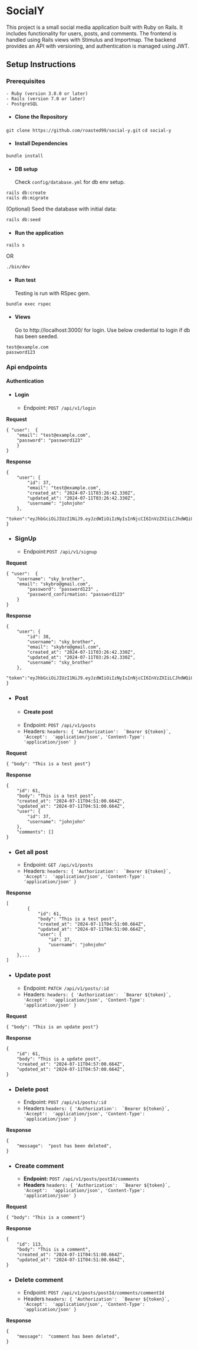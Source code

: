 # SocialY
This project is a small social media application built with Ruby on Rails. It includes functionality for users, posts, and comments. The frontend is handled using Rails views with Stimulus and Importmap. The backend provides an API with versioning, and authentication is managed using JWT.

## Setup Instructions
 ### Prerequisites
  	- Ruby (version 3.0.0 or later)
	- Rails (version 7.0 or later) 
	- PostgreSQL 
  - #### Clone the Repository
 

   `` git clone https://github.com/roasted99/social-y.git ``
   `` cd social-y ``

   - #### Install Dependencies
    bundle install

   - #### DB setup
	   Check `config/database.yml` for db env setup.

    rails db:create
    rails db:migrate

(Optional) Seed the database with initial data:

    rails db:seed

   - #### Run the application

    rails s
OR

    ./bin/dev

   - #### Run test
	  Testing is run with RSpec gem.
   

    bundle exec rspec
   - #### Views
	 Go to http://localhost:3000/ for login.
	 Use below credential to login if db has been seeded.
	 

    test@example.com
    password123
   ### Api endpoints
   #### Authentication
- #### Login
	 - Endpoint: `POST /api/v1/login`

**Request**
		   

    { "user":  { 	
	    "email": "test@example.com", 
		"password": "password123" 
		}
	}
	
**Response**

    {
		"user": {
			"id": 37,
			"email": "test@example.com",
			"created_at": "2024-07-11T03:26:42.330Z",
			"updated_at": "2024-07-11T03:26:42.330Z",
			"username": "johnjohn"
		},
			"token":"eyJhbGciOiJIUzI1NiJ9.eyJzdWIiOiIzNyIsInNjcCI6InVzZXIiLCJhdWQiOm51bGwsImlhdCI6MTcyMDY3MjUwMywiZXhwIjoxNzIwNzU4OTAzLCJqdGkiOiJkODUyOTk1OS04ZjFiLTQ2ZDMtODEyYy1kODQ3OTU2NTJlOTEifQ.jbB2PONoM8qmUJL_uEcw6Ae5vEeSM_VnO1bWFDY3n70"
	}
- ### SignUp
	 - Endpoint:`POST /api/v1/signup`

**Request**
		   

    { "user":  { 	
	    "username": "sky_brother",
	    "email": "skybro@gmail.com", 
			"password": "password123" ,
			"password_confirmation: "password123"
		}
	}
	
**Response**

    {
		"user": {
			"id": 38,
			"username": "sky_brother",
			"email": "skybro@gmail.com",
			"created_at": "2024-07-11T03:26:42.330Z",
			"updated_at": "2024-07-11T03:26:42.330Z",
			"username": "sky_brother"
		},
			"token":"eyJhbGciOiJIUzI1NiJ9.eyJzdWIiOiIzNyIsInNjcCI6InVzZXIiLCJhdWQiOm51bGwsImlhdCI6MTcyMDY3MjUwMywiZXhwIjoxNzIwNzU4OTAzLCJqdGkiOiJkODUyOTk1OS04ZjFiLTQ2ZDMtODEyYy1kODQ3OTU2NTJlOTEifQ.jbB2PONoM8qmUJL_uEcw6Ae5vEeSM_VnO1bWFDY3n70"
	}

- ### Post
	- #### Create post
	-   Endpoint: `POST /api/v1/posts`
	- Headers: ``headers: {
				'Authorization':  `Bearer ${token}`,
				'Accept':  'application/json',
				'Content-Type':  'application/json'
			}
	``

**Request**
		   

    { "body": "This is a test post"}
	
**Response**

    {
		"id": 61,
		"body": "This is a test post",
		"created_at": "2024-07-11T04:51:00.664Z",
		"updated_at": "2024-07-11T04:51:00.664Z",
		"user": {
			"id": 37,
			"username": "johnjohn"
		},
		"comments": []
	}
- ### Get all post
	-   Endpoint: `GET /api/v1/posts`
	- Headers: ``headers: {
				'Authorization':  `Bearer ${token}`,
				'Accept':  'application/json',
				'Content-Type':  'application/json'
			}
	``
	
**Response**

    [
			{
				"id": 61,
				"body": "This is a test post",
				"created_at": "2024-07-11T04:51:00.664Z",
				"updated_at": "2024-07-11T04:51:00.664Z",
				"user": {
					"id": 37,
					"username": "johnjohn"
				}
		},...
	]
		
- ### Update post
	-   Endpoint: `PATCH /api/v1/posts/:id`
	- Headers: ``headers: {
				'Authorization':  `Bearer ${token}`,
				'Accept':  'application/json',
				'Content-Type':  'application/json'
			}
	``

**Request**
		   

    { "body": "This is an update post"}
	
**Response**

    {
		"id": 61,
		"body": "This is a update post",
		"created_at": "2024-07-11T04:57:00.664Z",
		"updated_at": "2024-07-11T04:57:00.664Z",
	}
	
	
- ### Delete post
	-   Endpoint: `POST /api/v1/posts/:id`
	- Headers ``headers: {
				'Authorization':  `Bearer ${token}`,
				'Accept':  'application/json',
				'Content-Type':  'application/json'
			}
	``
	
**Response**

    {
		"message":  "post has been deleted",
	}

- ### Create comment
	-   **Endpoint:** `POST /api/v1/posts/postId/comments`
	- **Headers** ``headers: {
				'Authorization':  `Bearer ${token}`,
				'Accept':  'application/json',
				'Content-Type':  'application/json'
			}
	``

**Request**
		   
    { "body": "This is a comment"}
	
**Response**

    {
		"id": 113,
		"body": "This is a comment",
		"created_at": "2024-07-11T04:51:00.664Z",
		"updated_at": "2024-07-11T04:51:00.664Z",
	}
- ### Delete comment
	-   Endpoint: `POST /api/v1/posts/postId/comments/commentId`
	- Headers ``headers: {
				'Authorization':  `Bearer ${token}`,
				'Accept':  'application/json',
				'Content-Type':  'application/json'
			}
	``
	
**Response**

    {
		"message":  "comment has been deleted",
	}
